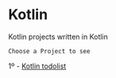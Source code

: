 # Kotlin
Kotlin projects written in Kotlin

    Choose a Project to see

1º - [Kotlin todolist](https://github.com/vini-insight/Kotlin_todolist)

